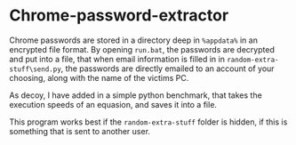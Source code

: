 # Chrome-password-extractor
Chrome passwords are stored in a directory deep in `%appdata%` in an encrypted file format. By opening `run.bat`, the passwords are decrypted and put into a file, that when 	email information is filled in in `random-extra-stuff\send.py`, the passwords are directly emailed to an account of your choosing, along with the name of the victims PC. 
	
As decoy, I have added in a simple python benchmark, that takes the execution speeds of an equasion, and saves it into a file.

This program works best if the `random-extra-stuff` folder is hidden, if this is something that is sent to another user.
